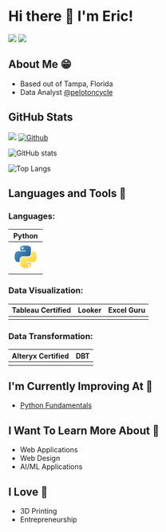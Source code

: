 # Hi there 👋 I'm Eric!
[<img src="https://img.shields.io/badge/linkedin-%230077B5.svg?&style=for-the-badge&logo=linkedin&logoColor=white">](https://www.linkedin.com/in/ecwagner/)
[<img src="https://img.shields.io/badge/GitHub-%2312100E.svg?&style=for-the-badge&logo=Github&logoColor=white">](https://www.linkedin.com/in/ecwagner/)

## About Me 😁
- Based out of Tampa, Florida
- Data Analyst [@pelotoncycle](https://www.onepeloton.com/)


## GitHub Stats
![](https://visitor-badge.laobi.icu/badge?page_id=ericwagnergithub.ericwagnergithub)
[![Github](https://img.shields.io/github/followers/ericwagnergithub?label=Follow&style=social)](https://github.com/ericwagnergithub)

<!-- https://github.com/anuraghazra/github-readme-stats/blob/master/themes/README.md -->
![GitHub stats](https://github-readme-stats.vercel.app/api?username=ericwagnergithub&show_icons=true&theme=shadow_blue )

![Top Langs](https://github-readme-stats.vercel.app/api/top-langs/?username=ericwagnergithub&theme=shadow_blue  )

## Languages and Tools 💪

### Languages:
| Python |
|--------|
|  <img src="https://github.com/devicons/devicon/blob/master/icons/python/python-original.svg" title="Python"  alt="Python" width="55" height="55"/> |


### Data Visualization:
| Tableau Certified | Looker | Excel Guru |
|-------------------|--------|------------|
|  |  |  |


### Data Transformation:
| Alteryx Certified | DBT |
|-------------------|-----|
|  |  |


## I'm Currently Improving At 🧠
- [Python Fundamentals](https://github.com/ericwagnergithub/100-days-of-python)
  
## I Want To Learn More About 🏫
- Web Applications
- Web Design
- AI/ML Applications

## I Love 💙
- 3D Printing
- Entrepreneurship
